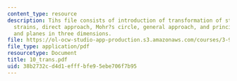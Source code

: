 ```yaml
---
content_type: resource
description: Tihs file consists of introduction of transformation of stresses and
  strains, direct approach, Mohr?s circle, general approach, and principal stresses
  and planes in three dimensions.
file: https://ol-ocw-studio-app-production.s3.amazonaws.com/courses/3-91-mechanical-behavior-of-plastics-spring-2007/38b2732cd4d1efffbfe95ebe706f7b95_10_trans.pdf
file_type: application/pdf
resourcetype: Document
title: 10_trans.pdf
uid: 38b2732c-d4d1-efff-bfe9-5ebe706f7b95
---
```

